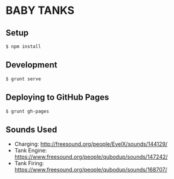 # BABY TANKS

## Setup

    $ npm install

## Development

    $ grunt serve

## Deploying to GitHub Pages

    $ grunt gh-pages

## Sounds Used

- Charging: http://freesound.org/people/EvelX/sounds/144129/
- Tank Engine: https://www.freesound.org/people/qubodup/sounds/147242/
- Tank Firing: https://www.freesound.org/people/qubodup/sounds/168707/
